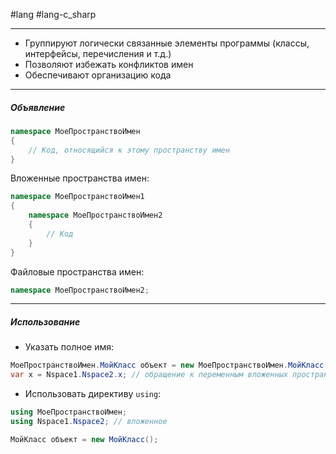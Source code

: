 #lang #lang-c_sharp

---
- Группируют логически связанные элементы программы (классы, интерфейсы, перечисления и т.д.)
- Позволяют избежать конфликтов имен
- Обеспечивают организацию кода

---

##### **Объявление**
```csharp
namespace МоеПространствоИмен
{
    // Код, относящийся к этому пространству имен
}
```
Вложенные пространства имен:
```csharp
namespace МоеПространствоИмен1
{
    namespace МоеПространствоИмен2
    {
        // Код
    }
}
```
Файловые пространства имен:
```csharp
namespace МоеПространствоИмен2;
```

---

##### **Использование**
- Указать полное имя:
```csharp
МоеПространствоИмен.МойКласс объект = new МоеПространствоИмен.МойКласс();
var x = Nspace1.Nspace2.x; // обращение к переменным вложенных пространств
```
- Использовать директиву `using`:
```csharp
using МоеПространствоИмен;
using Nspace1.Nspace2; // вложенное

МойКласс объект = new МойКласс();
```

